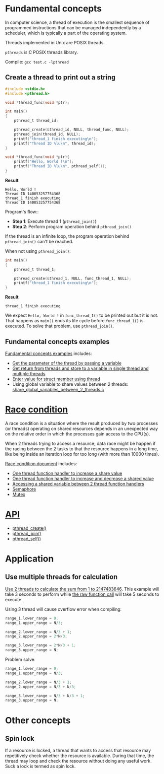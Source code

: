 # Fundamental concepts

In computer science, a thread of execution is the smallest sequence of programmed instructions that can be managed independently by a scheduler, which is typically a part of the operating system.

Threads implemented in Unix are POSIX threads.

``pthreads`` is C POSIX threads library.

Compile: ``gcc test.c -lpthread``

## Create a thread to print out a string

```c
#include <stdio.h>
#include <pthread.h>

void *thread_func(void *ptr);

int main()
{  
	pthread_t thread_id;

	pthread_create(&thread_id, NULL, thread_func, NULL);
	pthread_join(thread_id, NULL);
	printf("thread_1 finish executing\n");
    printf("Thread ID %lu\n", thread_id);
}

void *thread_func(void *ptr){
	printf("Hello, World !\n");
    printf("Thread ID %lu\n", pthread_self());
}
```

**Result**

```
Hello, World !
Thread ID 140053257754368
thread_1 finish executing
Thread ID 140053257754368
```

Program's flow::

* **Step 1**: Execute thread 1 (``pthread_join()``)
* **Step 2**: Perform program operation behind ``pthread_join()``

If the thread is an infinite loop, the program operation behind ``pthread_join()`` can't be reached.

When not using ``pthread_join()``:

```c
int main()
{  
	pthread_t thread_1;

	pthread_create(&thread_1, NULL, func_thread_1, NULL);
	printf("thread_1 finish executing\n");
}
```

**Result**

```
thread_1 finish executing
```

We expect ``Hello, World !`` in ``func_thread_1()`` to be printed out but it is not. That happens as ``main()`` ends its life cycle before ``func_thread_1()`` is executed. To solve that problem, use ``pthread_join()``.

## Fundamental concepts examples

[Fundamental concepts examples](Fundamental%20concepts%20examples.md) includes:

* [Get the parameter of the thread by passing a variable](https://github.com/TranPhucVinh/C/blob/master/Physical%20layer/Thread/Fundamental%20concepts%20examples.md#get-the-parameter-of-the-thread-by-passing-a-variable)
* [Get return from threads and store to a variable in single thread and multiple threads](https://github.com/TranPhucVinh/C/blob/master/Physical%20layer/Thread/Fundamental%20concepts%20examples.md#get-return-from-threads-and-store-to-a-variable)
* [Enter value for struct member using thread](https://github.com/TranPhucVinh/C/blob/master/Physical%20layer/Thread/Fundamental%20concepts%20examples.md#enter-value-for-struct-member-using-thread)
* Using global variable to share values between 2 threads: [share_global_variables_between_2_threads.c](share_global_variables_between_2_threads.c)

# [Race condition](Race%20condition)

A race condition is a situation where the result produced by two processes (or threads) operating on shared resources depends in an unexpected way on the relative order in which the processes gain access to the CPU(s).

When 2 threads trying to access a resource, data race might be happen if the racing between the 2 tasks to that the resource happens in a long time, like being inside an iteration loop for too long (with more than 10000 times).

[Race condition document](Race%20condition) includes:
* [One thread function handler to increase a share value](Race%20condition/README.md#one-thread-function-handler-to-increase-a-share-value)
* [One thread function handler to increase and decrease a shared value](Race%20condition/README.md#one-thread-function-handler-to-increase-and-decrease-a-shared-value)
* [Accessing a shared variable between 2 thread function handlers](Race%20condition/README.md#accessing-a-shared-variable-between-2-thread-function-handlers)
* [Semaphore](Race%20condition/Semaphore.md)
* [Mutex](Race%20condition/Mutex.md)

# [API](API.md)
* [pthread_create()](API.md#pthread_create)
* [pthread_join()](API.md#pthread_join)
* [pthread_self()](API.md#pthread_self)

# Application

## Use multiple threads for calculation

[Use 2 threads to calculate the sum from 1 to 2147483646](https://github.com/TranPhucVinh/C/blob/master/Physical%20layer/Thread/sum_from_1_to_n.c). This example will take 3 seconds to perform while [the raw function call](https://github.com/TranPhucVinh/C/blob/master/Introduction/Examples/sum_from_1_to_n.c) will take 5 seconds to execute.

Using 3 thread will cause overflow error when compiling:

```c
range_1.lower_range = 0;
range_1.upper_range = N/3;

range_2.lower_range = N/3 + 1;
range_2.upper_range = 2*N/3;

range_3.lower_range = 2*N/3 + 1;
range_3.upper_range = N;
```

Problem solve: 

```c
range_1.lower_range = 0;
range_1.upper_range = N/3;

range_2.lower_range = N/3 + 1;
range_2.upper_range = N/3 + N/3;

range_3.lower_range = N/3 + N/3 + 1;
range_3.upper_range = N;
```

# Other concepts

## Spin lock

If a resource is locked, a thread that wants to access that resource may repetitively check whether the resource is available. During that time, the thread may loop and check the resource without doing any useful work. Suck a lock is termed as spin lock.
